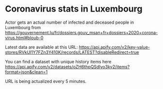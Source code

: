 # Coronavirus stats in Luxembourg
Actor gets an actual number of infected and deceased people in Luxembourg from https://gouvernement.lu/fr/dossiers.gouv_msan+fr+dossiers+2020+corona-virus.html#bloub-0

Latest data are available at this URL: https://api.apify.com/v2/key-value-stores/RVkUl1Y7FZn3Y410K/records/LATEST?disableRedirect=true

You can find a dataset with unique history items here https://api.apify.com/v2/datasets/oZH6thpQSdIyo3ky2/items?format=json&clean=1

URL is being actualized every 5 minutes.
